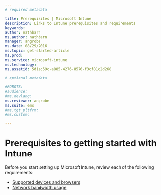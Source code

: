 ```yaml
---
# required metadata

title: Prerequisites | Microsoft Intune
description: Links to Intune prerequisites and requirements
keywords:
author: nathbarnms.author: nathbarn
manager: angrobe
ms.date: 08/29/2016
ms.topic: get-started-article
ms.prod:
ms.service: microsoft-intune
ms.technology:
ms.assetid: 5d1ac59c-a885-4276-8576-f3cf81c2d268

# optional metadata

#ROBOTS:
#audience:
#ms.devlang:
ms.reviewer: angrobe
ms.suite: ems
#ms.tgt_pltfrm:
#ms.custom:

---
```


# Prerequisites to getting started with Intune

Before you start setting up Microsoft Intune, review each of the following requirements:

- [Supported devices and browsers](supported-mobile-devices-and-computers.md)
- [Network bandwidth usage](network-bandwidth-use.md)
